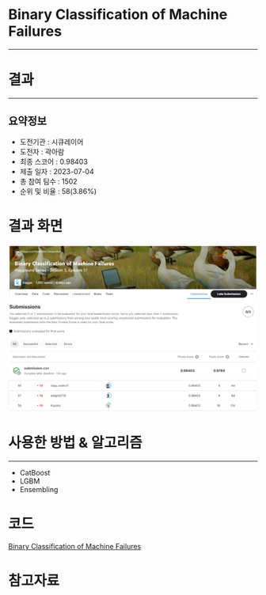 # Binary Classification of Machine Failures
***
# 결과
***
## 요약정보
- 도전기관 : 시큐레이어
- 도전자 : 곽아람
- 최종 스코어 : 0.98403
- 제출 일자 : 2023-07-04
- 총 참여 팀수 : 1502
- 순위 및 비율 : 58(3.86%)

# 결과 화면
<img src="https://github.com/Arammmmm/kaggle/blob/fec49b83c8f493fcb62b61aaa3f0ffb863fa3822/Binary%20Classification%20of%20Machine%20Failures/img/score.png">
<img src="https://github.com/Arammmmm/kaggle/blob/1e3472c25bfe9a82fcfb4504c757dc3a301f44ff/Binary%20Classification%20of%20Machine%20Failures/img/leaderboard.png">

# 사용한 방법 & 알고리즘
***
- CatBoost
- LGBM
- Ensembling
# 코드
[Binary Classification of Machine Failures](https://github.com/Arammmmm/kaggle/blob/cf6609f886100a99dce7611fa123a563abd189fa/Binary%20Classification%20of%20Machine%20Failures/Binary_Classification_of_Machine_Failures.ipynb)
# 참고자료
